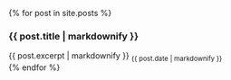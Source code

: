 {% for post in site.posts %}
<div>
<h3>{{ post.title | markdownify }}</h3>
{{ post.excerpt | markdownify }}
<sub>{{ post.date | markdownify }}</sub>
</div>
{% endfor %}